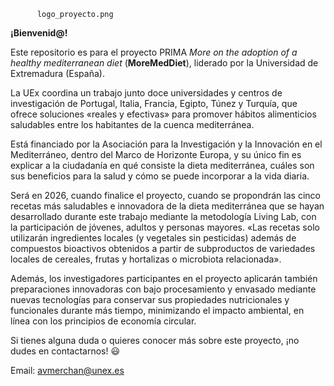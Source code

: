           logo_proyecto.png
          

**¡Bienvenid@!**

Este repositorio es para el proyecto PRIMA _More on the adoption of a healthy mediterranean diet_ (**MoreMedDiet**), liderado por la Universidad de Extremadura (España).

La UEx coordina un trabajo junto doce universidades y centros de investigación de Portugal, Italia, Francia, Egipto, Túnez y Turquía, que ofrece soluciones «reales y efectivas» para promover hábitos alimenticios saludables entre los habitantes de la cuenca mediterránea.

Está financiado por la Asociación para la Investigación y la Innovación en el Mediterráneo, dentro del Marco de Horizonte Europa, y su único fin es explicar a la ciudadanía en qué consiste la dieta mediterránea, cuáles son sus beneficios para la salud y cómo se puede incorporar a la vida diaria.

Será en 2026, cuando finalice el proyecto, cuando se propondrán las cinco recetas más saludables e innovadora de la dieta mediterránea que se hayan desarrollado durante este trabajo mediante la metodología Living Lab, con la participación de jóvenes, adultos y personas mayores. «Las recetas solo utilizarán ingredientes locales (y vegetales sin pesticidas) además de compuestos bioactivos obtenidos a partir de subproductos de variedades locales de cereales, frutas y hortalizas o microbiota relacionada».

Además, los investigadores participantes en el proyecto aplicarán también preparaciones innovadoras con bajo procesamiento y envasado mediante nuevas tecnologías para conservar sus propiedades nutricionales y funcionales durante más tiempo, minimizando el impacto ambiental, en línea con los principios de economía circular.

Si tienes alguna duda o quieres conocer más sobre este proyecto, ¡no dudes en contactarnos! 😃

Email: avmerchan@unex.es
